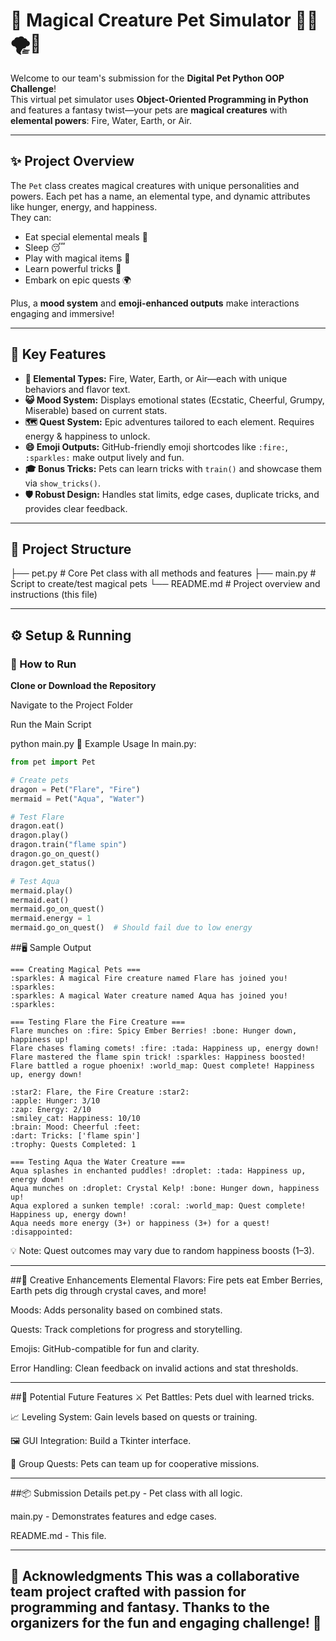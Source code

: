 # 🐾 Magical Creature Pet Simulator 🐉🌊🌪️🌱

Welcome to our team's submission for the **Digital Pet Python OOP Challenge**!  
This virtual pet simulator uses **Object-Oriented Programming in Python** and features a fantasy twist—your pets are **magical creatures** with **elemental powers**: Fire, Water, Earth, or Air.

---

## ✨ Project Overview

The `Pet` class creates magical creatures with unique personalities and powers. Each pet has a name, an elemental type, and dynamic attributes like hunger, energy, and happiness.  
They can:

- Eat special elemental meals 🍴
- Sleep 😴
- Play with magical items 🧸
- Learn powerful tricks 🎩
- Embark on epic quests 🌍

Plus, a **mood system** and **emoji-enhanced outputs** make interactions engaging and immersive!

---

## 🔑 Key Features

- **🌋 Elemental Types:** Fire, Water, Earth, or Air—each with unique behaviors and flavor text.
- **😺 Mood System:** Displays emotional states (Ecstatic, Cheerful, Grumpy, Miserable) based on current stats.
- **🗺️ Quest System:** Epic adventures tailored to each element. Requires energy & happiness to unlock.
- **😄 Emoji Outputs:** GitHub-friendly emoji shortcodes like `:fire:`, `:sparkles:` make output lively and fun.
- **🎓 Bonus Tricks:** Pets can learn tricks with `train()` and showcase them via `show_tricks()`.
- **🛡️ Robust Design:** Handles stat limits, edge cases, duplicate tricks, and provides clear feedback.

---

## 🧱 Project Structure

├── pet.py # Core Pet class with all methods and features ├── main.py # Script to create/test magical pets └── README.md # Project overview and instructions (this file)

---

## ⚙️ Setup & Running

### 🚀 How to Run

 **Clone or Download the Repository**
 

Navigate to the Project Folder

Run the Main Script

python main.py
🧪 Example Usage
In main.py:
```python
from pet import Pet

# Create pets
dragon = Pet("Flare", "Fire")
mermaid = Pet("Aqua", "Water")

# Test Flare
dragon.eat()
dragon.play()
dragon.train("flame spin")
dragon.go_on_quest()
dragon.get_status()

# Test Aqua
mermaid.play()
mermaid.eat()
mermaid.go_on_quest()
mermaid.energy = 1
mermaid.go_on_quest()  # Should fail due to low energy
```
##🖥️ Sample Output
```
=== Creating Magical Pets ===
:sparkles: A magical Fire creature named Flare has joined you! :sparkles:
:sparkles: A magical Water creature named Aqua has joined you! :sparkles:

=== Testing Flare the Fire Creature ===
Flare munches on :fire: Spicy Ember Berries! :bone: Hunger down, happiness up!
Flare chases flaming comets! :fire: :tada: Happiness up, energy down!
Flare mastered the flame spin trick! :sparkles: Happiness boosted!
Flare battled a rogue phoenix! :world_map: Quest complete! Happiness up, energy down!

:star2: Flare, the Fire Creature :star2:
:apple: Hunger: 3/10
:zap: Energy: 2/10
:smiley_cat: Happiness: 10/10
:brain: Mood: Cheerful :feet:
:dart: Tricks: ['flame spin']
:trophy: Quests Completed: 1

=== Testing Aqua the Water Creature ===
Aqua splashes in enchanted puddles! :droplet: :tada: Happiness up, energy down!
Aqua munches on :droplet: Crystal Kelp! :bone: Hunger down, happiness up!
Aqua explored a sunken temple! :coral: :world_map: Quest complete! Happiness up, energy down!
Aqua needs more energy (3+) or happiness (3+) for a quest! :disappointed:
```
💡 Note: Quest outcomes may vary due to random happiness boosts (1–3).

---
##🌟 Creative Enhancements
Elemental Flavors: Fire pets eat Ember Berries, Earth pets dig through crystal caves, and more!

Moods: Adds personality based on combined stats.

Quests: Track completions for progress and storytelling.

Emojis: GitHub-compatible for fun and clarity.

Error Handling: Clean feedback on invalid actions and stat thresholds.

---

##🚀 Potential Future Features
⚔️ Pet Battles: Pets duel with learned tricks.

📈 Leveling System: Gain levels based on quests or training.

🖼️ GUI Integration: Build a Tkinter interface.

🤝 Group Quests: Pets can team up for cooperative missions.

---

##📦 Submission Details
pet.py - Pet class with all logic.

main.py - Demonstrates features and edge cases.

README.md - This file.

---

🙌 Acknowledgments
This was a collaborative team project crafted with passion for programming and fantasy.
Thanks to the organizers for the fun and engaging challenge! 💖
---
